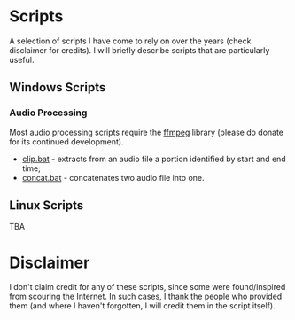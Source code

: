 # Scripts
A selection of scripts I have come to rely on over the years (check disclaimer for credits).
I will briefly describe scripts that are particularly useful.

## Windows Scripts
### Audio Processing
Most audio processing scripts require the [ffmpeg][ffmpeg] library (please do donate for its continued development).

* [clip.bat](windows/audio/clip.bat)  - extracts from an audio file a portion identified by start and end time;
* [concat.bat](windows/audio/concat.bat) - concatenates two audio file into one.

## Linux Scripts
TBA

# Disclaimer
I don't claim credit for any of these scripts, since some were found/inspired from scouring the Internet.
In such cases, I thank the people who provided them (and where I haven't forgotten, I will credit them in the script itself).

[ffmpeg]:https://ffmpeg.org/
